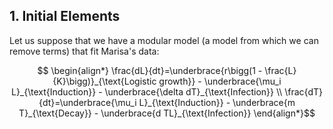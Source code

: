 ## 1. Initial Elements

Let us suppose that we have a modular model (a model from which we can remove terms) that fit Marisa's data:

$$
\begin{align*} 
\frac{dL}{dt}=\underbrace{r\bigg(1 - \frac{L}{K}\bigg)}_{\text{Logistic growth}} - \underbrace{\mu_i L}_{\text{Induction}} - \underbrace{\delta dT}_{\text{Infection}} \\
\frac{dT}{dt}=\underbrace{\mu_i L}_{\text{Induction}} - \underbrace{m T}_{\text{Decay}} - \underbrace{d TL}_{\text{Infection}}
\end{align*}$$

